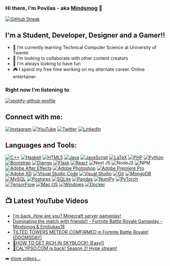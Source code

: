 ### Hi there, I'm Povilas - aka [Mindsmog][youtube] 👋

[![GitHub Streak](http://github-readme-streak-stats.herokuapp.com?user=PovilasKirna&theme=github-dark&hide_border=true&date_format=M%20j%5B%2C%20Y%5D&dates=1D67D9&ring=4C8EDA&stroke=4C8EDA&fire=1D67D9)](https://git.io/streak-stats)

## I'm a Student, Developer, Designer and a Gamer!!

- 🌱 I’m currently learning Technical Computer Science at University of Twente
- 👯 I’m looking to collaborate with other content creators
- 💯 I'm always looking to have fun
- 🎮 I spend my free time working on my alternate career. Online entertainer

### Right now I'm listening to

[![spotify-github-profile](https://spotify-github-profile.vercel.app/api/view?uid=poviliukas.k&cover_image=true&theme=novatorem&bar_color=53b14f&bar_color_cover=true)](https://spotify-github-profile.vercel.app/api/view?uid=poviliukas.k&redirect=true)

## Connect with me:

[![Instagram](https://img.shields.io/badge/kirnaPovilas-%23E4405F.svg?style=for-the-badge&logo=Instagram&logoColor=white)][instagram]
[![YouTube](https://img.shields.io/badge/Mindsmog-%23FF0000.svg?style=for-the-badge&logo=YouTube&logoColor=white)][youtube]
[![Twitter](https://img.shields.io/badge/KirnaPovilas-%231DA1F2.svg?style=for-the-badge&logo=Twitter&logoColor=white)][twitter]
[![LinkedIn](https://img.shields.io/badge/linkedin-%230077B5.svg?style=for-the-badge&logo=linkedin&logoColor=white)][linkedin]
<br />

## Languages and Tools:

[![C++](https://img.shields.io/badge/c++-%2300599C.svg?style=for-the-badge&logo=c%2B%2B&logoColor=white)][github]
[![Haskell](https://img.shields.io/badge/Haskell-5e5086?style=for-the-badge&logo=haskell&logoColor=white)][github]
[![HTML5](https://img.shields.io/badge/html5-%23E34F26.svg?style=for-the-badge&logo=html5&logoColor=white)][github]
[![Java](https://img.shields.io/badge/java-%23ED8B00.svg?style=for-the-badge&logo=java&logoColor=white)][github]
[![JavaScript](https://img.shields.io/badge/javascript-%23323330.svg?style=for-the-badge&logo=javascript&logoColor=%23F7DF1E)][github]
[![LaTeX](https://img.shields.io/badge/latex-%23008080.svg?style=for-the-badge&logo=latex&logoColor=white)][github]
[![PHP](https://img.shields.io/badge/php-%23777BB4.svg?style=for-the-badge&logo=php&logoColor=white)][github]
[![Python](https://img.shields.io/badge/python-3670A0?style=for-the-badge&logo=python&logoColor=ffdd54)][github]
[![Bootstrap](https://img.shields.io/badge/bootstrap-%23563D7C.svg?style=for-the-badge&logo=bootstrap&logoColor=white)][github]
[![Django](https://img.shields.io/badge/django-%23092E20.svg?style=for-the-badge&logo=django&logoColor=white)][github]
[![Flask](https://img.shields.io/badge/flask-%23000.svg?style=for-the-badge&logo=flask&logoColor=white)][github]
[![React](https://img.shields.io/badge/react-%2320232a.svg?style=for-the-badge&logo=react&logoColor=%2361DAFB)][github]
![Next JS](https://img.shields.io/badge/Next-black?style=for-the-badge&logo=next.js&logoColor=white)
![NodeJS](https://img.shields.io/badge/node.js-6DA55F?style=for-the-badge&logo=node.js&logoColor=white)
![NPM](https://img.shields.io/badge/NPM-%23000000.svg?style=for-the-badge&logo=npm&logoColor=white)
[![Adobe After Effects](https://img.shields.io/badge/Adobe%20After%20Effects-9999FF.svg?style=for-the-badge&logo=Adobe%20After%20Effects&logoColor=white)][github]
[![Adobe Photoshop](https://img.shields.io/badge/adobephotoshop-%2331A8FF.svg?style=for-the-badge&logo=adobephotoshop&logoColor=white)][github]
[![Adobe Premiere Pro](https://img.shields.io/badge/Adobe%20Premiere%20Pro-9999FF.svg?style=for-the-badge&logo=Adobe%20Premiere%20Pro&logoColor=white)][github]
[![Adobe XD](https://img.shields.io/badge/Adobe%20XD-470137?style=for-the-badge&logo=Adobe%20XD&logoColor=#FF61F6)][github]
[![Visual Studio Code](https://img.shields.io/badge/Visual%20Studio%20Code-0078d7.svg?style=for-the-badge&logo=visual-studio-code&logoColor=white)][github]
[![Visual Studio](https://img.shields.io/badge/Visual%20Studio-5C2D91.svg?style=for-the-badge&logo=visual-studio&logoColor=white)][github]
[![Git](https://img.shields.io/badge/git-%23F05033.svg?style=for-the-badge&logo=git&logoColor=white)][github]
[![MongoDB](https://img.shields.io/badge/MongoDB-%234ea94b.svg?style=for-the-badge&logo=mongodb&logoColor=white)][github]
[![MySQL](https://img.shields.io/badge/mysql-%2300f.svg?style=for-the-badge&logo=mysql&logoColor=white)][github]
[![Postgres](https://img.shields.io/badge/postgres-%23316192.svg?style=for-the-badge&logo=postgresql&logoColor=white)][github]
[![SQLite](https://img.shields.io/badge/sqlite-%2307405e.svg?style=for-the-badge&logo=sqlite&logoColor=white)][github]
[![Pandas](https://img.shields.io/badge/pandas-%23150458.svg?style=for-the-badge&logo=pandas&logoColor=white)][github]
[![NumPy](https://img.shields.io/badge/numpy-%23013243.svg?style=for-the-badge&logo=numpy&logoColor=white)][github]
[![PyTorch](https://img.shields.io/badge/PyTorch-%23EE4C2C.svg?style=for-the-badge&logo=PyTorch&logoColor=white)][github]
[![TensorFlow](https://img.shields.io/badge/TensorFlow-%23FF6F00.svg?style=for-the-badge&logo=TensorFlow&logoColor=white)][github]
[![Mac OS](https://img.shields.io/badge/mac%20os-000000?style=for-the-badge&logo=macos&logoColor=F0F0F0)][github]
[![Windows](https://img.shields.io/badge/Windows-0078D6?style=for-the-badge&logo=windows&logoColor=white)][github]
[![Docker](https://img.shields.io/badge/docker-%230db7ed.svg?style=for-the-badge&logo=docker&logoColor=white)][github]

## 📺 Latest YouTube Videos

<!-- YOUTUBE:START -->
- [I&#39;m back. How are you? Minecraft server gameplay!](https://www.youtube.com/watch?v=2Woh4wfGQPg)
- [Dominating the match with friends!! - Fortnite Battle Royale Gameplay - Mindsmog &amp; Emiliukas18](https://www.youtube.com/watch?v=NdnZrHOkgWA)
- [TILTED TOWERS METEOR *COMFIRMED* in Fortnite Battle Royale! &lpar;DOOMSDAY&rpar;](https://www.youtube.com/watch?v=evzR0FbqUU4)
- [🔴HOW TO GET RiCH iN SKYBLOCK! &lpar;Easy!&rpar;](https://www.youtube.com/watch?v=Y7yymdnM_vM)
- [🔴CALYPSO.COM is back! Season 2! Hype stream!](https://www.youtube.com/watch?v=nUHaGYEHlrI)
<!-- YOUTUBE:END -->

➡️ [more videos...](https://youtube.com/channel/UChTGJ-7Sf-Xb4GXnYE7XhIg)


[twitter]: https://twitter.com/KirnaPovilas
[youtube]: https://www.youtube.com/channel/UChTGJ-7Sf-Xb4GXnYE7XhIg
[instagram]: https://www.instagram.com/kirnapovilas/
[linkedin]: https://www.linkedin.com/in/povilas-k-61313a122/
[github]: https://github.com/PovilasKirna




<!--
[![Povilas' GitHub stats](https://github-readme-stats.vercel.app/api?username=PovilasKirna&count_private=true&show_icons=true&hide_border=true&theme=github_dark)](https://github.com/PovilasKirna/github-readme-stats)

[![Omid Nikrah StackOverflow](https://github-readme-stackoverflow.vercel.app/?userID=11874740&layout=compact)](https://stackoverflow.com/users/11874740/omid-nikrah)

[![Top Langs](https://github-readme-stats.vercel.app/api/top-langs/?username=PovilasKirna&layout=compact)](https://github.com/PovilasKirna/github-readme-stats)
-->



<!-- 
Powered by:
https://github.com/Ileriayo/markdown-badges
https://github.com/DenverCoder1/github-readme-streak-stats 
https://github.com/gautamkrishnar/blog-post-workflow
https://github.com/anuraghazra/github-readme-stats
https://github.com/kittinan/spotify-github-profile
https://github.com/omidnikrah/github-readme-stackoverflow
 -->
